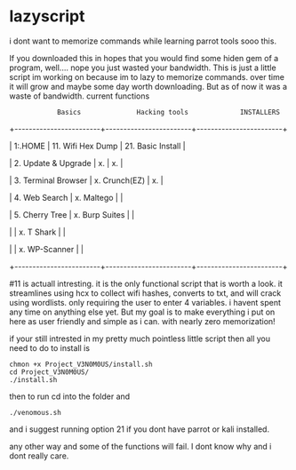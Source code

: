 # lazyscript
i dont want to memorize commands while learning parrot tools sooo this.


If you downloaded this in hopes that you would find some hiden gem of a
program, well.... nope you just wasted your bandwidth. This is just a 
little script im working on because im to lazy to memorize commands.
over time it will grow and maybe some day worth downloading. But as of now
it was a waste of bandwidth.
current functions

                Basics              Hacking tools             INSTALLERS  
		
   +------------------------+------------------------+------------------------+ 
   
   |  1:.HOME               |  11. Wifi Hex Dump     |  21. Basic Install     |
   
   |  2. Update & Upgrade   |  x.                    |  x.                    |
   
   |  3. Terminal Browser   |  x. Crunch(EZ)         |  x.                    |
   
   |  4. Web Search         |  x. Maltego            |                        |
   
   |  5. Cherry Tree        |  x. Burp Suites        |                        |
   
   |                        |  x. T Shark            |                        |
   
   |                        |  x. WP-Scanner         |                        |
   
   +------------------------+------------------------+------------------------+
   
   

#11 is actuall intresting. it is the only functional script that is worth a look.
it streamlines using hcx to collect wifi hashes, converts to txt, and will
crack using wordlists. only requiring the user to enter 4 variables.
i havent spent any time on anything else yet. But my goal is to make everything i
put on here as user friendly and simple as i can. with nearly zero memorization!

if your still intrested in my pretty much pointless little script then all
you need to do to install is 

	chmon +x Project_V3N0M0US/install.sh
	cd Project_V3N0M0US/	
	./install.sh

then to run cd into the folder and

	./venomous.sh 

and i suggest running option 21 if you dont have parrot or kali installed.

any other way and some of the functions will fail. I dont know why and i
dont really care.
